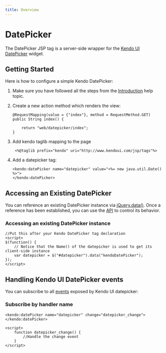 ```yaml
---
title: Overview
---
```


# DatePicker

The DatePicker JSP tag is a server-side wrapper for the [Kendo UI DatePicker](/api/web/datepicker) widget.

## Getting Started

Here is how to configure a simple Kendo DatePicker:

1.  Make sure you have followed all the steps from the [Introduction](/using-kendo-with/jsp/introduction) help topic.

2.  Create a new action method which renders the view:

        @RequestMapping(value = {"index"}, method = RequestMethod.GET)
        public String index() {

            return "web/datepicker/index";
        }

3. Add kendo taglib mapping to the page

        <%@taglib prefix="kendo" uri="http://www.kendoui.com/jsp/tags"%>

4.  Add a datepicker tag:

        <kendo:datePicker name="datepicker" value="<%= new java.util.Date() %>">
        </kendo:datePicker>

## Accessing an Existing DatePicker

You can reference an existing DatePicker instance via [jQuery.data()](http://api.jquery.com/jQuery.data/).
Once a reference has been established, you can use the [API](/api/web/datepicker#methods) to control its behavior.

### Accessing an existing DatePicker instance

    //Put this after your Kendo DatePicker tag declaration
    <script>
    $(function() {
        // Notice that the Name() of the datepicker is used to get its client-side instance
        var datepicker = $("#datepicker").data("kendoDatePicker");
    });
    </script>

## Handling Kendo UI DatePicker events

You can subscribe to all [events](/api/web/datepicker#events) exposed by Kendo UI datepicker:

### Subscribe by handler name

    <kendo:datePicker name="datepicker" change="datepicker_change"></kendo:datePicker>

    <script>
        function datepicker_change() {
            //Handle the change event
        }
    </script>
